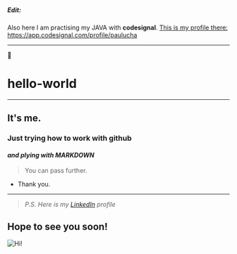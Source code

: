 ##### Edit:
Also here I am practising my JAVA with **codesignal**.
[This is my profile there: https://app.codesignal.com/profile/paulucha ](https://app.codesignal.com/profile/paulucha "/paulucha")


---
:octopus:

# hello-world
-----------------------
## It's me. 
### Just trying how to work with github
#### *and plying with **MARKDOWN*** 
> You can pass further.
- Thank you.
------------------------

> *P.S. Here is my [LinkedIn](https://www.linkedin.com/in/paulinaprzekop/ "click") profile*

Hope to see you soon!
-----------------------

![Hi!](https://img.myloview.pl/fototapety/hedgehog-comic-160-58191032.jpg "Hello")
